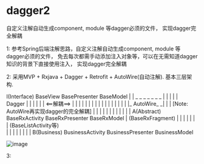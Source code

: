 # dagger2
自定义注解自动生成component, module 等dagger必须的文件， 实现dagger完全解耦


1: 参考Spring后端注解思路，自定义注解自动生成component, module 等dagger必须的文件， 免去每次都需手动添加注入对象等，可以在无需知道dagger知识的背景下直接使用注入， 
   实现dagger完全解耦
   
2: 采用MVP + Rxjava + Dagger + Retrofit + AutoWire(自动注解). 基本三层架构. 

   I(Interface)             BaseView              BasePresenter             BaseModel
      |                       |       _ _ _ _ _ _ _      |                      |
      |                       |      |    Dagger   |     |                      |
      |                       |      |  <==解耦==>  |     |                      |
      |                       |      |             |     |                      |
      |                       |      |             |     |                      |
      |                       |      |_ AutoWire_ _|     |                      |       [Note: AutoWire再实现dagger的完全解耦]
      |                       |                          |                      |
      |                       |                          |                      | 
      |                       |                          |                      |
   A(Abstract)          BaseRxActivity            BaseRxPresenter        BaseRxModel
      |                  (BaseRxFragment)              |                      |
      |                       |                        |                      |
      |                  (BaseListActivity等)                                 
      |                       |                        |                      |
      |                       |                        |                      |
   B(Business)            BusinessActivity        BusinessPresenter      BusinessModel
   
   
   
  
  
  ![image](http://github.com/zheng03/dagger2/raw/master/arch.png?raw=true) 
  
   
   
 3:
